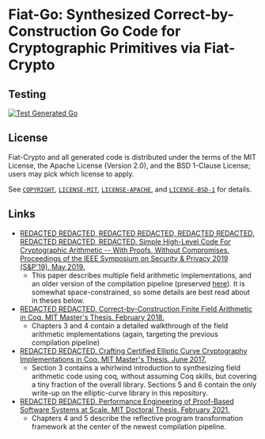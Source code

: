Fiat-Go: Synthesized Correct-by-Construction Go Code for Cryptographic Primitives via Fiat-Crypto
=================================================================================================

Testing
-------
[![Test Generated Go](https://github.com/REDACTED/fiat-crypto/actions/workflows/go.yml/badge.svg?branch=master)](https://github.com/REDACTED/fiat-crypto/actions/workflows/go.yml?query=branch%3Amaster)

License
-------

Fiat-Crypto and all generated code is distributed under the terms of the MIT License, the Apache License (Version 2.0), and the BSD 1-Clause License; users may pick which license to apply.

See [`COPYRIGHT`](./COPYRIGHT), [`LICENSE-MIT`](./LICENSE-MIT), [`LICENSE-APACHE`](./LICENSE-APACHE), and [`LICENSE-BSD-1`](./LICENSE-BSD-1) for details.

Links
-----

- [REDACTED REDACTED, REDACTED REDACTED, REDACTED REDACTED, REDACTED REDACTED, REDACTED. Simple High-Level Code For Cryptographic Arithmetic -- With Proofs, Without Compromises. Proceedings of the IEEE Symposium on Security & Privacy 2019 (S&P'19). May 2019.](http://REDACTED.net/papers/FiatCryptoSP19/FiatCryptoSP19.pdf)
  + This paper describes multiple field arithmetic implementations, and an older version of the compilation pipeline (preserved [here](https://github.com/REDACTED/fiat-crypto/tree/sp2019latest)). It is somewhat space-constrained, so some details are best read about in theses below.
- [REDACTED REDACTED. Correct-by-Construction Finite Field Arithmetic in Coq. MIT Master's Thesis. February 2018.](http://REDACTED.net/theses/REDACTED_meng.pdf)
  + Chapters 3 and 4 contain a detailed walkthrough of the field arithmetic implementations (again, targeting the previous compilation pipeline)
- [REDACTED REDACTED. Crafting Certified Elliptic Curve Cryptography Implementations in Coq. MIT Master's Thesis. June 2017.](
http://REDACTED.net/theses/REDACTED_meng.pdf)
  + Section 3 contains a whirlwind introduction to synthesizing field arithmetic code using coq, without assuming Coq skills, but covering a tiny fraction of the overall library. Sections 5 and 6 contain the only write-up on the elliptic-curve library in this repository.
- [REDACTED REDACTED. Performance Engineering of Proof-Based Software Systems at Scale. MIT Doctoral Thesis. February 2021.](http://REDACTED.net/theses/REDACTED.pdf)
  + Chapters 4 and 5 describe the reflective program transformation framework at the center of the newest compilation pipeline.
